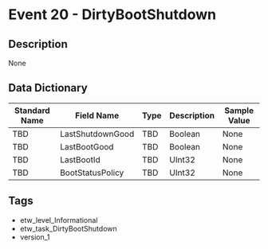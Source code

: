 # Event 20 - DirtyBootShutdown

## Description
None

## Data Dictionary
|Standard Name|Field Name|Type|Description|Sample Value|
|---|---|---|---|---|
|TBD|LastShutdownGood|TBD|Boolean|None|None|
|TBD|LastBootGood|TBD|Boolean|None|None|
|TBD|LastBootId|TBD|UInt32|None|None|
|TBD|BootStatusPolicy|TBD|UInt32|None|None|

## Tags
* etw_level_Informational
* etw_task_DirtyBootShutdown
* version_1